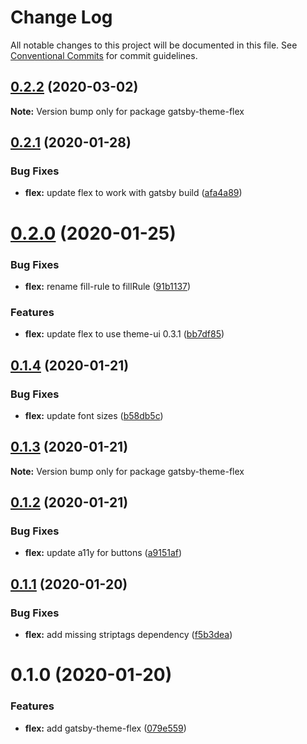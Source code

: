 # Change Log

All notable changes to this project will be documented in this file.
See [Conventional Commits](https://conventionalcommits.org) for commit guidelines.

## [0.2.2](https://github.com/arshad/gatsby-themes/compare/gatsby-theme-flex@0.2.1...gatsby-theme-flex@0.2.2) (2020-03-02)

**Note:** Version bump only for package gatsby-theme-flex





## [0.2.1](https://github.com/arshad/gatsby-themes/compare/gatsby-theme-flex@0.2.0...gatsby-theme-flex@0.2.1) (2020-01-28)


### Bug Fixes

* **flex:** update flex to work with gatsby build ([afa4a89](https://github.com/arshad/gatsby-themes/commit/afa4a890b60271759b3360b7e542b0594a144a43))





# [0.2.0](https://github.com/arshad/gatsby-themes/compare/gatsby-theme-flex@0.1.4...gatsby-theme-flex@0.2.0) (2020-01-25)


### Bug Fixes

* **flex:** rename fill-rule to fillRule ([91b1137](https://github.com/arshad/gatsby-themes/commit/91b1137bc3077da7693a6e30815f6c9c5d8a0554))


### Features

* **flex:** update flex to use theme-ui 0.3.1 ([bb7df85](https://github.com/arshad/gatsby-themes/commit/bb7df85d37034aee1bc6e1c1659eb7ea0c86b60d))





## [0.1.4](https://github.com/arshad/gatsby-themes/compare/gatsby-theme-flex@0.1.3...gatsby-theme-flex@0.1.4) (2020-01-21)


### Bug Fixes

* **flex:** update font sizes ([b58db5c](https://github.com/arshad/gatsby-themes/commit/b58db5ca5587313a6b17d3ac04129df7a3381785))





## [0.1.3](https://github.com/arshad/gatsby-themes/compare/gatsby-theme-flex@0.1.2...gatsby-theme-flex@0.1.3) (2020-01-21)

**Note:** Version bump only for package gatsby-theme-flex





## [0.1.2](https://github.com/arshad/gatsby-themes/compare/gatsby-theme-flex@0.1.1...gatsby-theme-flex@0.1.2) (2020-01-21)


### Bug Fixes

* **flex:** update a11y for buttons ([a9151af](https://github.com/arshad/gatsby-themes/commit/a9151af381466e5f5cc7cff14a8a08bb752235ca))





## [0.1.1](https://github.com/arshad/gatsby-themes/compare/gatsby-theme-flex@0.1.0...gatsby-theme-flex@0.1.1) (2020-01-20)

### Bug Fixes

- **flex:** add missing striptags dependency ([f5b3dea](https://github.com/arshad/gatsby-themes/commit/f5b3dea895aa41e965a7dc64884fa37217606935))

# 0.1.0 (2020-01-20)

### Features

- **flex:** add gatsby-theme-flex ([079e559](https://github.com/arshad/gatsby-themes/commit/079e55914791f735cbbfe492dd6bb0b3d9ac12ad))
